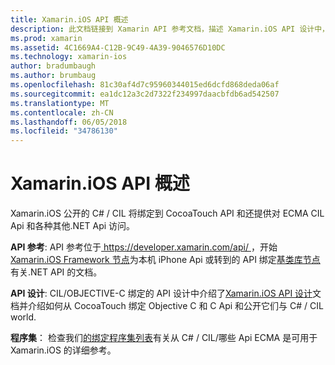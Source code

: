 ```yaml
---
title: Xamarin.iOS API 概述
description: 此文档链接到 Xamarin API 参考文档，描述 Xamarin.iOS API 设计中，以及可用于 Xamarin 开发的程序集的列表的指南。
ms.prod: xamarin
ms.assetid: 4C1669A4-C12B-9C49-4A39-9046576D10DC
ms.technology: xamarin-ios
author: bradumbaugh
ms.author: brumbaug
ms.openlocfilehash: 81c30af4d7c95960344015ed6dcfd868deda06af
ms.sourcegitcommit: ea1dc12a3c2d7322f234997daacbfdb6ad542507
ms.translationtype: MT
ms.contentlocale: zh-CN
ms.lasthandoff: 06/05/2018
ms.locfileid: "34786130"
---
```

# <a name="xamarinios-api-overview"></a>Xamarin.iOS API 概述

Xamarin.iOS 公开的 C# / CIL 将绑定到 CocoaTouch API 和还提供对 ECMA CIL Api 和各种其他.NET Api 访问。

 **API 参考**: API 参考位于[ https://developer.xamarin.com/api/ ](https://developer.xamarin.com/api/)，开始[Xamarin.iOS Framework 节点](https://developer.xamarin.com/api/root/ios-unified/)为本机 iPhone Api 或转到的 API 绑定[基类库节点](https://developer.xamarin.com/api/root/classlib/)有关.NET API 的文档。

 **API 设计**: CIL/OBJECTIVE-C 绑定的 API 设计中介绍了[Xamarin.iOS API 设计](~/ios/internals/api-design/index.md)文档并介绍如何从 CocoaTouch 绑定 Objective C 和 C Api 和公开它们与 C# / CIL world.

 **程序集**： 检查我们[的绑定程序集列表](~/cross-platform/internals/available-assemblies.md)有关从 C# / CIL/哪些 Api ECMA 是可用于 Xamarin.iOS 的详细参考。

